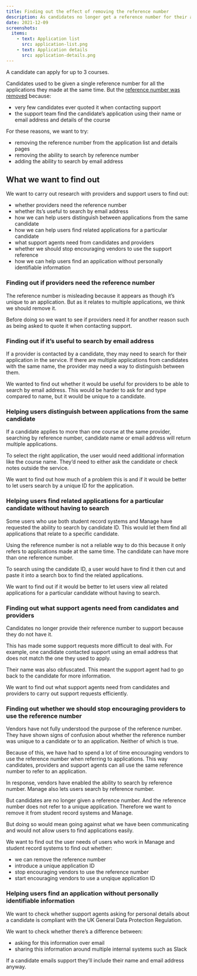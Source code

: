 ```yaml
---
title: Finding out the effect of removing the reference number
description: As candidates no longer get a reference number for their application, we’re researching the impact of Manage removing it and letting users search by email address instead.
date: 2021-12-09
screenshots:
  items:
    - text: Application list
      src: application-list.png
    - text: Application details
      src: application-details.png
---
```


A candidate can apply for up to 3 courses.

Candidates used to be given a single reference number for all the applications they made at the same time. But the [reference number was removed](/apply-for-teacher-training/dashboard-changes/) because:

- very few candidates ever quoted it when contacting support
- the support team find the candidate’s application using their name or email address and details of the course

For these reasons, we want to try:

- removing the reference number from the application list and details pages
- removing the ability to search by reference number
- adding the ability to search by email address

## What we want to find out

We want to carry out research with providers and support users to find out:

- whether providers need the reference number
- whether its’s useful to search by email address
- how we can help users distinguish between applications from the same candidate
- how we can help users find related applications for a particular candidate
- what support agents need from candidates and providers
- whether we should stop encouraging vendors to use the support reference
- how we can help users find an application without personally identifiable information

### Finding out if providers need the reference number

The reference number is misleading because it appears as though it’s unique to an application. But as it relates to multiple applications, we think we should remove it.

Before doing so we want to see if providers need it for another reason such as being asked to quote it when contacting support.

### Finding out if it’s useful to search by email address

If a provider is contacted by a candidate, they may need to search for their application in the service. If there are multiple applications from candidates with the same name, the provider may need a way to distinguish between them.

We wanted to find out whether it would be useful for providers to be able to search by email address. This would be harder to ask for and type compared to name, but it would be unique to a candidate.

### Helping users distinguish between applications from the same candidate

If a candidate applies to more than one course at the same provider, searching by reference number, candidate name or email address will return multiple applications.

To select the right application, the user would need additional information like the course name. They’d need to either ask the candidate or check notes outside the service.

We want to find out how much of a problem this is and if it would be better to let users search by a unique ID for the application.

### Helping users find related applications for a particular candidate without having to search

Some users who use both student record systems and Manage have requested the ability to search by candidate ID. This would let them find all applications that relate to a specific candidate.

Using the reference number is not a reliable way to do this because it only refers to applications made at the same time. The candidate can have more than one reference number.

To search using the candidate ID, a user would have to find it then cut and paste it into a search box to find the related applications.

We want to find out if it would be better to let users view all related applications for a particular candidate without having to search.

### Finding out what support agents need from candidates and providers

Candidates no longer provide their reference number to support because they do not have it.

This has made some support requests more difficult to deal with. For example, one candidate contacted support using an email address that does not match the one they used to apply.

Their name was also obfuscated. This meant the support agent had to go back to the candidate for more information.

We want to find out what support agents need from candidates and providers to carry out support requests efficiently.

### Finding out whether we should stop encouraging providers to use the reference number

Vendors have not fully understood the purpose of the reference number. They have shown signs of confusion about whether the reference number was unique to a candidate or to an application. Neither of which is true.

Because of this, we have had to spend a lot of time encouraging vendors to use the reference number when referring to applications. This way candidates, providers and support agents can all use the same reference number to refer to an application.

In response, vendors have enabled the ability to search by reference number. Manage also lets users search by reference number.

But candidates are no longer given a reference number. And the reference number does not refer to a unique application. Therefore we want to remove it from student record systems and Manage.

But doing so would mean going against what we have been communicating and would not allow users to find applications easily.

We want to find out the user needs of users who work in Manage and student record systems to find out whether:

- we can remove the reference number
- introduce a unique application ID
- stop encouraging vendors to use the reference number
- start encouraging vendors to use a unqique application ID

### Helping users find an application without personally identifiable information

We want to check whether support agents asking for personal details about a candidate is compliant with the UK General Data Protection Regulation.

We want to check whether there’s a difference between:

- asking for this information over email
- sharing this information around multiple internal systems such as Slack

If a candidate emails support they’ll include their name and email address anyway.
